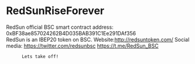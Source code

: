 # RedSunRiseForever
RedSun official BSC smart contract address: 0xBF38ae857024262B4D035BAB391C1Ee291DAf356  
  RedSun is an IBEP20 token on BSC.
  Website:http://redsuntoken.com/
  Social media: https://twitter.com/redsunbsc   https://t.me/RedSun_BSC

          Lets take off!
